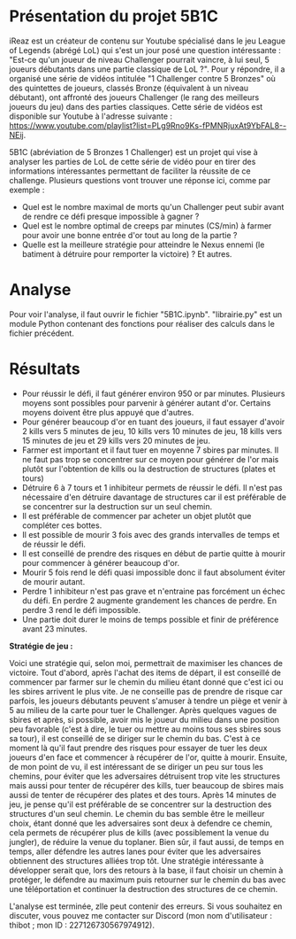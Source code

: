 # Présentation du projet 5B1C

iReaz est un créateur de contenu sur Youtube spécialisé dans le jeu League of Legends (abrégé LoL) qui s'est un jour posé une question intéressante : "Est-ce qu'un joueur de niveau Challenger pourrait vaincre, à lui seul, 5 joueurs débutants dans une partie classique de LoL ?". Pour y répondre, il a organisé une série de vidéos intitulée "1 Challenger contre 5 Bronzes" où des quintettes de joueurs, classés Bronze (équivalent à un niveau débutant), ont affronté des joueurs Challenger (le rang des meilleurs joueurs du jeu) dans des parties classiques. Cette série de vidéos est disponible sur Youtube à l'adresse suivante : https://www.youtube.com/playlist?list=PLg9Rno9Ks-fPMNRjuxAt9YbFAL8--NEij.

5B1C (abréviation de 5 Bronzes 1 Challenger) est un projet qui vise à analyser les parties de LoL de cette série de vidéo pour en tirer des informations intéressantes permettant de faciliter la réussite de ce challenge. Plusieurs questions vont trouver une réponse ici, comme par exemple : 
- Quel est le nombre maximal de morts qu'un Challenger peut subir avant de rendre ce défi presque impossible à gagner ?
- Quel est le nombre optimal de creeps par minutes (CS/min) à farmer pour avoir une bonne entrée d'or tout au long de la partie ?
- Quelle est la meilleure stratégie pour atteindre le Nexus ennemi (le batiment à détruire pour remporter la victoire) ?
Et autres.

# Analyse
Pour voir l'analyse, il faut ouvrir le fichier "5B1C.ipynb". "librairie.py" est un module Python contenant des fonctions pour réaliser des calculs dans le fichier précédent.

# Résultats
- Pour réussir le défi, il faut générer environ 950 or par minutes. Plusieurs moyens sont possibles pour parvenir à générer autant d'or. Certains moyens doivent être plus appuyé que d'autres.
- Pour générer beaucoup d'or en tuant des joueurs, il faut essayer d'avoir 2 kills vers 5 minutes de jeu, 10 kills vers 10 minutes de jeu, 18 kills vers 15 minutes de jeu et 29 kills vers 20 minutes de jeu.
- Farmer est important et il faut tuer en moyenne 7 sbires par minutes. Il ne faut pas trop se concentrer sur ce moyen pour générer de l'or mais plutôt sur l'obtention de kills ou la destruction de structures (plates et tours)
- Détruire 6 à 7 tours et 1 inhibiteur permets de réussir le défi. Il n'est pas nécessaire d'en détruire davantage de structures car il est préférable de se concentrer sur la destruction sur un seul chemin.
- Il est préférable de commencer par acheter un objet plutôt que compléter ces bottes.
- Il est possible de mourir 3 fois avec des grands intervalles de temps et de réussir le défi.
- Il est conseillé de prendre des risques en début de partie quitte à mourir pour commencer à générer beaucoup d'or.
- Mourir 5 fois rend le défi quasi impossible donc il faut absolument éviter de mourir autant.
- Perdre 1 inhibiteur n'est pas grave et n'entraine pas forcément un échec du défi. En perdre 2 augmente grandement les chances de perdre. En perdre 3 rend le défi impossible.
- Une partie doit durer le moins de temps possible et finir de préférence avant 23 minutes. 

**Stratégie de jeu :**

Voici une stratégie qui, selon moi, permettrait de maximiser les chances de victoire. Tout d'abord, après l'achat des items de départ, il est conseillé de commencer par farmer sur le chemin du milieu étant donné que c'est ici ou les sbires arrivent le plus vite. Je ne conseille pas de prendre de risque car parfois, les joueurs débutants peuvent s'amuser à tendre un piège et venir à 5 au milieu de la carte pour tuer le Challenger. Après quelques vagues de sbires et après, si possible, avoir mis le joueur du milieu dans une position peu favorable (c'est à dire, le tuer ou mettre au moins tous ses sbires sous sa tour), il est conseillé de se diriger sur le chemin du bas. C'est à ce moment là qu'il faut prendre des risques pour essayer de tuer les deux joueurs d'en face et commencer à récupérer de l'or, quitte à mourir. Ensuite, de mon point de vu, il est intéressant de se diriger un peu sur tous les chemins, pour éviter que les adversaires détruisent trop vite les structures mais aussi pour tenter de récupérer des kills, tuer beaucoup de sbires mais aussi de tenter de récupérer des plates et des tours. Après 14 minutes de jeu, je pense qu'il est préférable de se concentrer sur la destruction des structures d'un seul chemin. Le chemin du bas semble être le meilleur choix, étant donné que les adversaires sont deux à defendre ce chemin, cela permets de récupérer plus de kills (avec possiblement la venue du jungler), de réduire la venue du toplaner. Bien sûr, il faut aussi, de temps en temps, aller défendre les autres lanes pour éviter que les adversaires obtiennent des structures alliées trop tôt. Une stratégie intéressante à développer serait que, lors des retours à la base, il faut choisir un chemin à protéger, le défendre au maximum puis retourner sur le chemin du bas avec une téléportation et continuer la destruction des structures de ce chemin.

L'analyse est terminée, zlle peut contenir des erreurs. Si vous souhaitez en discuter, vous pouvez me contacter sur Discord (mon nom d'utilisateur : thibot ; mon ID : 227126730567974912).